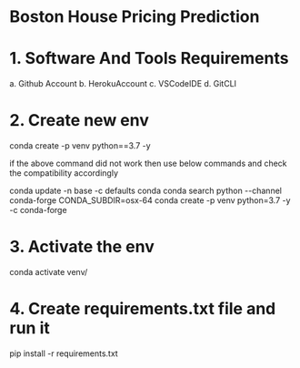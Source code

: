 # Boston House Pricing Prediction

# 1. Software And Tools Requirements

a. Github Account
b. HerokuAccount
c. VSCodeIDE
d. GitCLI

# 2. Create new env 

conda create -p venv python==3.7 -y 

if the above command did not work then use below commands and check the compatibility accordingly

conda update -n base -c defaults conda
conda search python --channel conda-forge
CONDA_SUBDIR=osx-64 conda create -p venv python=3.7 -y -c conda-forge

# 3. Activate the env

conda activate venv/

# 4. Create requirements.txt file and run it

pip install -r requirements.txt
